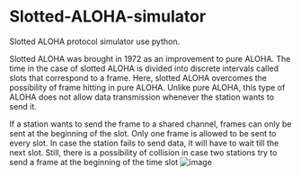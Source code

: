 # Slotted-ALOHA-simulator
Slotted ALOHA protocol simulator use python.

Slotted ALOHA was brought in 1972 as an improvement to pure ALOHA. The time in the case of slotted ALOHA is divided into discrete intervals called slots that correspond to a frame. Here, slotted ALOHA overcomes the possibility of frame hitting in pure ALOHA. Unlike pure ALOHA, this type of ALOHA does not allow data transmission whenever the station wants to send it. 

If a station wants to send the frame to a shared channel, frames can only be sent at the beginning of the slot. Only one frame is allowed to be sent to every slot. In case the station fails to send data, it will have to wait till the next slot. Still, there is a possibility of collision in case two stations try to send a frame at the beginning of the time slot
![image](https://github.com/drbusaidi/Slotted-ALOHA-simulator/assets/121006628/0d2c3812-162f-4bc5-a204-c6fa1951cee4)

